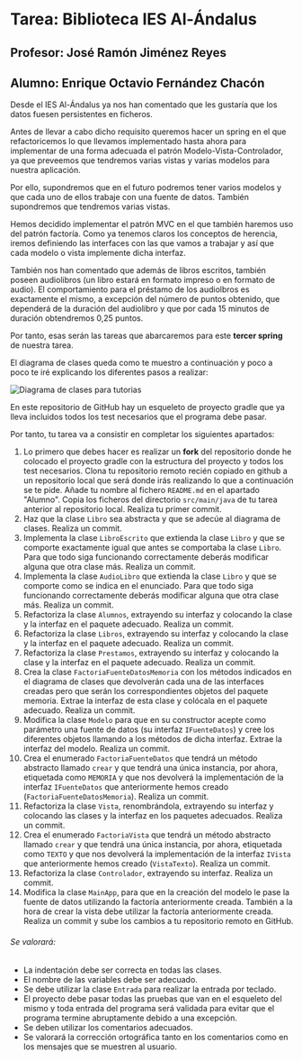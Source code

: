 # Tarea: Biblioteca IES Al-Ándalus
## Profesor: José Ramón Jiménez Reyes
## Alumno: Enrique Octavio Fernández Chacón

Desde el IES Al-Ándalus ya nos han comentado que les gustaría que los datos fuesen persistentes en ficheros.

Antes de llevar a cabo dicho requisito queremos hacer un spring en el que refactoricemos lo que llevamos implementado hasta ahora para implementar de una forma adecuada el patrón Modelo-Vista-Controlador, ya que preveemos que tendremos varias vistas y varias modelos para nuestra aplicación.

Por ello, supondremos que en el futuro podremos tener varios modelos y que cada uno de ellos trabaje con una fuente de datos. También supondremos que tendremos varias vistas.

Hemos decidido implementar el patrón MVC en el que también haremos uso del patrón factoría. Como ya tenemos claros los conceptos de herencia, iremos definiendo las interfaces con las que vamos a trabajar y así que cada modelo o vista implemente dicha interfaz.

También nos han comentado que además de libros escritos, también poseen audiolibros (un libro estará en formato impreso o en formato de audio). El comportamiento para el préstamo de los audiolbros es exactamente el mismo, a excepción del número de puntos obtenido, que dependerá de la duración del audiolibro y que por cada 15 minutos de duración obtendremos 0,25 puntos.

Por tanto, esas serán las tareas que abarcaremos para este **tercer spring** de nuestra tarea.

El diagrama de clases queda como te muestro a continuación y poco a poco te iré explicando los diferentes pasos a realizar:

![Diagrama de clases para tutorias](src/main/resources/biblioteca.png)

En este repositorio de GitHub hay un esqueleto de proyecto gradle que ya lleva incluidos todos los test necesarios que el programa debe pasar.

Por tanto, tu tarea va a consistir en completar los siguientes apartados:

1. Lo primero que debes hacer es realizar un **fork** del repositorio donde he colocado el proyecto gradle con la estructura del proyecto y todos los test necesarios. Clona tu repositorio remoto recién copiado en github a un repositorio local que será donde irás realizando lo que a continuación se te pide. Añade tu nombre al fichero `README.md` en el apartado "Alumno". Copia los ficheros del directorio `src/main/java` de tu tarea anterior al repositorio local. Realiza tu primer commit.
2. Haz que la clase `Libro` sea abstracta y que se adecúe al diagrama de clases. Realiza un commit.
3. Implementa la clase `LibroEscrito` que extienda la clase `Libro` y que se comporte exactamente igual que antes se comportaba la clase `Libro`. Para que todo siga funcionando correctamente deberás modificar alguna que otra clase más. Realiza un commit.
4. Implementa la clase `AudioLibro` que extienda la clase `Libro` y que se comporte como se indica en el enunciado. Para que todo siga funcionando correctamente deberás modificar alguna que otra clase más. Realiza un commit. 
5. Refactoriza la clase `Alumnos`, extrayendo su interfaz y colocando la clase y la interfaz en el paquete adecuado. Realiza un commit.
6. Refactoriza la clase `Libros`, extrayendo su interfaz y colocando la clase y la interfaz en el paquete adecuado. Realiza un commit.
7. Refactoriza la clase `Prestamos`, extrayendo su interfaz y colocando la clase y la interfaz en el paquete adecuado. Realiza un commit.
8. Crea la clase `FactoriaFuenteDatosMemoria` con los métodos indicados en el diagrama de clases que devolverán cada una de las interfaces creadas pero que serán los correspondientes objetos del paquete memoria. Extrae la interfaz de esta clase y colócala en el paquete adecuado. Realiza un commit.
9. Modifica la clase `Modelo` para que en su constructor acepte como parámetro una fuente de datos (su interfaz `IFuenteDatos`) y cree los diferentes objetos llamando a los métodos de dicha interfaz. Extrae la interfaz del modelo. Realiza un commit.
10. Crea el enumerado `FactoriaFuenteDatos` que tendrá un método abstracto llamado `crear` y que tendrá una única instancia, por ahora, etiquetada como `MEMORIA` y que nos devolverá la implementación de la interfaz `IFuenteDatos` que anteriormente hemos creado (`FactoriaFuenteDatosMemoria`). Realiza un commit.
11. Refactoriza la clase `Vista`, renombrándola, extrayendo su interfaz y colocando las clases y la interfaz en los paquetes adecuados. Realiza un commit.
12. Crea el enumerado `FactoriaVista` que tendrá un método abstracto llamado `crear` y que tendrá una única instancia, por ahora, etiquetada como `TEXTO` y que nos devolverá la implementación de la interfaz `IVista` que anteriormente hemos creado (`VistaTexto`). Realiza un commit.
13. Refactoriza la clase `Controlador`, extrayendo su interfaz. Realiza un commit.
14. Modifica la clase `MainApp`, para que en la creación del modelo le pase la fuente de datos utilizando la factoría anteriormente creada. También a la hora de crear la vista debe utilizar la factoría anteriormente creada. Realiza un commit y sube los cambios a tu repositorio remoto en GitHub.



###### Se valorará:
- La indentación debe ser correcta en todas las clases.
- El nombre de las variables debe ser adecuado.
- Se debe utilizar la clase `Entrada` para realizar la entrada por teclado.
- El proyecto debe pasar todas las pruebas que van en el esqueleto del mismo y toda entrada del programa será validada para evitar que el programa termine abruptamente debido a una excepción.
- Se deben utilizar los comentarios adecuados.
- Se valorará la corrección ortográfica tanto en los comentarios como en los mensajes que se muestren al usuario.


